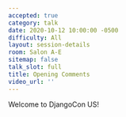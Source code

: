 ```yaml
---
accepted: true
category: talk
date: 2020-10-12 10:00:00 -0500
difficulty: All
layout: session-details
room: Salon A-E
sitemap: false
talk_slot: full
title: Opening Comments
video_url: ''
---
```


Welcome to DjangoCon US!
